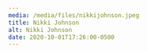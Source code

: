 ```yaml
---
media: /media/files/nikkijohnson.jpeg
title: Nikki Johnson
alt: Nikki Johnson
date: 2020-10-01T17:26:00-0500
---
```

